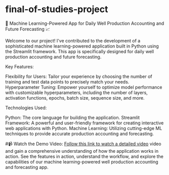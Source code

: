 # final-of-studies-project
🚀 Machine Learning-Powered App for Daily Well Production Accounting and Future Forecasting 📈

Welcome to our project! I've contributed to the development of a sophisticated machine learning-powered application built in Python using the Streamlit framework. This app is specifically designed for daily well production accounting and future forecasting.

Key Features:

Flexibility for Users: Tailor your experience by choosing the number of training and test data points to precisely match your needs.
Hyperparameter Tuning: Empower yourself to optimize model performance with customizable hyperparameters, including the number of layers, activation functions, epochs, batch size, sequence size, and more.

Technologies Used:

Python: The core language for building the application.
Streamlit Framework: A powerful and user-friendly framework for creating interactive web applications with Python.
Machine Learning: Utilizing cutting-edge ML techniques to provide accurate production accounting and forecasting.

#📹 Watch the Demo Video: 
[Follow this link to watch a detailed video](https://drive.google.com/file/d/1ufQzeZS728JZ0LufR9Dx3dU7UGjQOg_Y/view?usp=sharing) video and gain a comprehensive understanding of how the application works in action. See the features in action, understand the workflow, and explore the capabilities of our machine learning-powered well production accounting and forecasting app.
